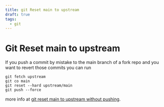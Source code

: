 ```yaml
---
title: git Reset main to upstream
draft: true
tags:
  - git
---
```

# Git Reset main to upstream
If you push a commit by mistake to the main branch of a fork repo and you want to revert those commits you can run

```
git fetch upstream
git co main
git reset --hard upstream/main
git push --force
```

more info at [git reset main to upstream without pushing](https://stackoverflow.com/questions/29049650/github-fork-your-branch-is-5-commits-ahead-how-to-clean-this-without-pushing).